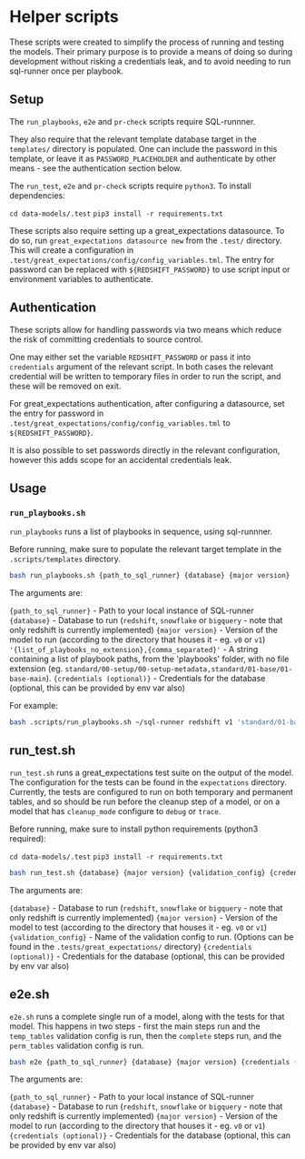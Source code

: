 # Helper scripts

These scripts were created to simplify the process of running and testing the models. Their primary purpose is to provide a means of doing so during development without risking a credentials leak, and to avoid needing to run sql-runner once per playbook.

## Setup

The `run_playbooks`, `e2e` and `pr-check` scripts require SQL-runnner.

They also require that the relevant template database target in the `templates/` directory is populated. One can include the password in this template, or leave it as `PASSWORD_PLACEHOLDER` and authenticate by other means - see the authentication section below.

The `run_test`, `e2e` and `pr-check` scripts require `python3`. To install dependencies:

`cd data-models/.test`
`pip3 install -r requirements.txt`

These scripts also require setting up a great_expectations datasource. To do so, run `great_expectations datasource new` from the `.test/` directory. This will create a configuration in `.test/great_expectations/config/config_variables.tml`. The entry for password can be replaced with `${REDSHIFT_PASSWORD}` to use script input or environment variables to authenticate.

## Authentication

These scripts allow for handling passwords via two means which reduce the risk of committing credentials to source control.

One may either set the variable `REDSHIFT_PASSWORD` or pass it into `credentials` argument of the relevant script. In both cases the relevant credential will be written to temporary files in order to run the script, and these will be removed on exit.

For great_expectations authentication, after configuring a datasource, set the entry for password in `.test/great_expectations/config/config_variables.tml` to `${REDSHIFT_PASSWORD}`.

It is also possible to set passwords directly in the relevant configuration, however this adds scope for an accidental credentials leak.

## Usage

### `run_playbooks.sh`

`run_playbooks` runs a list of playbooks in sequence, using sql-runnner.

Before running, make sure to populate the relevant target template in the `.scripts/templates` directory.

```bash
bash run_playbooks.sh {path_to_sql_runner} {database} {major version} '{list_of_playbooks_no_extension},{comma_separated}' {credentials (optional)}
```

The arguments are:

`{path_to_sql_runner}` - Path to your local instance of SQL-runner
`{database}` - Database to run (`redshift`, `snowflake` or `bigquery` - note that only redshift is currently implemented)
`{major version}` - Version of the model to run (according to the directory that houses it - eg. `v0` or `v1`)
`'{list_of_playbooks_no_extension},{comma_separated}'` - A string containing a list of playbook paths, from the 'playbooks' folder, with no file extension (eg. `standard/00-setup/00-setup-metadata,standard/01-base/01-base-main`).
`{credentials (optional)}` - Credentials for the database (optional, this can be provided by env var also)

For example:

```bash
bash .scripts/run_playbooks.sh ~/sql-runner redshift v1 'standard/01-base/01-base-main,standard/02-page-views/01-page-views-main,standard/03-sessions/01-sessions-main,standard/04-users/01-users-main' abcd1234;
```

## run_test.sh

`run_test.sh` runs a great_expectations test suite on the output of the model. The configuration for the tests can be found in the `expectations` directory. Currently, the tests are configured to run on both temporary and permanent tables, and so should be run before the cleanup step of a model, or on a model that has `cleanup_mode` configure to `debug` or `trace`.

Before running, make sure to install python requirements (python3 required):

`cd data-models/.test`
`pip3 install -r requirements.txt`

```bash
bash run_test.sh {database} {major version} {validation_config} {credentials (optional)}
```

The arguments are:

`{database}` - Database to run (`redshift`, `snowflake` or `bigquery` - note that only redshift is currently implemented)
`{major version}` - Version of the model to test (according to the directory that houses it - eg. `v0` or `v1`)
`{validation_config}` - Name of the validation config to run. (Options can be found in the `.tests/great_expectations/` directory)
`{credentials (optional)}` - Credentials for the database (optional, this can be provided by env var also)

## e2e.sh

`e2e.sh` runs a complete single run of a model, along with the tests for that model. This happens in two steps - first the main steps run and the `temp_tables` validation config is run, then the `complete` steps run, and the `perm_tables` validation config is run.

```bash
bash e2e {path_to_sql_runner} {database} {major version} {credentials (optional)}
```

The arguments are:

`{path_to_sql_runner}` - Path to your local instance of SQL-runner
`{database}` - Database to run (`redshift`, `snowflake` or `bigquery` - note that only redshift is currently implemented)
`{major version}` - Version of the model to run (according to the directory that houses it - eg. `v0` or `v1`)
`{credentials (optional)}` - Credentials for the database (optional, this can be provided by env var also)
